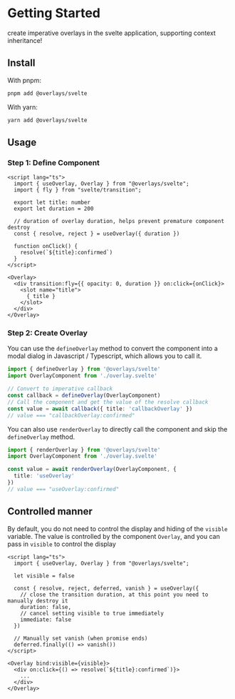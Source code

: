 # Getting Started

create imperative overlays in the svelte application, supporting context inheritance!

## Install

With pnpm: 
```sh
pnpm add @overlays/svelte
```

With yarn:
```sh
yarn add @overlays/svelte
```

## Usage


### Step 1: Define Component


```svelte
<script lang="ts">
  import { useOverlay, Overlay } from "@overlays/svelte";
  import { fly } from "svelte/transition";
  
  export let title: number
  export let duration = 200

  // duration of overlay duration, helps prevent premature component destroy
  const { resolve, reject } = useOverlay({ duration })

  function onClick() {
    resolve(`${title}:confirmed`)
  }
</script>

<Overlay>
  <div transition:fly={{ opacity: 0, duration }} on:click={onClick}>
    <slot name="title">
      { title }
    </slot>
  </div>
</Overlay>
```

### Step 2: Create Overlay

You can use the `defineOverlay` method to convert the component into a modal dialog in Javascript / Typescript, which allows you to call it.

```ts
import { defineOverlay } from '@overlays/svelte'
import OverlayComponent from './overlay.svelte'

// Convert to imperative callback
const callback = defineOverlay(OverlayComponent)
// Call the component and get the value of the resolve callback
const value = await callback({ title: 'callbackOverlay' })
// value === "callbackOverlay:confirmed"
```

You can also use `renderOverlay` to directly call the component and skip the `defineOverlay` method.

```ts
import { renderOverlay } from '@overlays/svelte'
import OverlayComponent from './overlay.svelte'

const value = await renderOverlay(OverlayComponent, {
  title: 'useOverlay'
})
// value === "useOverlay:confirmed"
```

## Controlled manner

By default, you do not need to control the display and hiding of the `visible` variable. The value is controlled by the component `Overlay`, and you can pass in `visible` to control the display


```svelte
<script lang="ts">
  import { useOverlay, Overlay } from "@overlays/svelte";

  let visible = false

  const { resolve, reject, deferred, vanish } = useOverlay({
    // close the transition duration, at this point you need to manually destroy it
    duration: false,
    // cancel setting visible to true immediately
    immediate: false
  })

  // Manually set vanish (when promise ends)
  deferred.finally(() => vanish())
</script>

<Overlay bind:visible={visible}>
  <div on:click={() => resolve(`${title}:confirmed`)}>
    ...
  </div>
</Overlay>
```